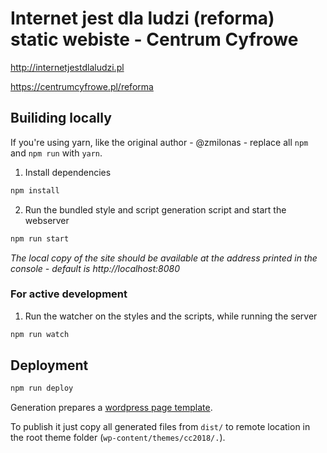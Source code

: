 # Internet jest dla ludzi (reforma) static webiste - Centrum Cyfrowe

http://internetjestdlaludzi.pl

https://centrumcyfrowe.pl/reforma

## Builiding locally

If you're using yarn, like the original author - @zmilonas - replace all `npm` and `npm run` with `yarn`.

1. Install dependencies
```sh
npm install
```

2. Run the bundled style and script generation script and start the webserver
```sh
npm run start
```

*The local copy of the site should be available at the address printed in the console - default is http://localhost:8080*

### For active development

1. Run the watcher on the styles and the scripts, while running the server
```sh
npm run watch
```

## Deployment

```sh
npm run deploy
```

Generation prepares a [wordpress page template](https://developer.wordpress.org/themes/template-files-section/page-template-files/).

To publish it just copy all generated files from `dist/` to remote location in the root theme folder (`wp-content/themes/cc2018/.`).
